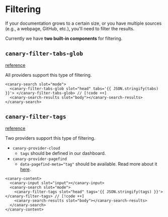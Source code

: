 <script setup lang="ts">
import { onMounted, ref, computed } from "vue";
import { useData } from "vitepress";

import { data } from "../../../../data/url_cloud.data.js";

const loaded = ref(false);

const tabs = ref([
  { name: "All", pattern: "**/*" },
  { name: "Local", pattern: "**/local/**" },
  { name: "Cloud", pattern: "**/cloud/**" }
]);

const tags = ref(["Local", "Cloud"].join(","));

onMounted(() => {
  Promise.all([
    import("@getcanary/web/components/canary-root.js"),
    import("@getcanary/web/components/canary-provider-vitepress-minisearch.js"),
    import("@getcanary/web/components/canary-content.js"),
    import("@getcanary/web/components/canary-input.js"),
    import("@getcanary/web/components/canary-search.js"),
    import("@getcanary/web/components/canary-search-results.js"),
    import("@getcanary/web/components/canary-filter-tabs-glob.js"),
  ]).then(() => {
    loaded.value = true;
  });
});

const { localeIndex } = useData();
</script>

# Filtering

If your documentation grows to a certain size, or you have multiple sources (e.g., a webpage, GitHub, etc.), you'll need to filter the results.

Currently we have **two built-in components** for filtering.

## `canary-filter-tabs-glob`

[reference](/docs/reference/components#canary-filter-tabs-glob)

All providers support this type of filtering.

```html-vue
<canary-search slot="mode">
  <canary-filter-tabs-glob slot="head" tabs='{{ JSON.stringify(tabs) }}'> </canary-filter-tabs-glob> // [!code ++]
  <canary-search-results slot="body"></canary-search-results>
</canary-search>
```

<canary-root framework="vitepress" query="vitepress" v-if="loaded">
  <canary-provider-vitepress-minisearch :localeIndex="localeIndex">
    <canary-content>
        <canary-input slot="input"></canary-input>
        <canary-search slot="mode">
          <canary-filter-tabs-glob slot="head" :tabs="JSON.stringify(tabs)"></canary-filter-tabs-glob>
          <canary-search-results slot="body"></canary-search-results>
        </canary-search>
    </canary-content>
  </canary-provider-vitepress-minisearch>
</canary-root>

## `canary-filter-tags`

[reference](/docs/reference/components#canary-filter-tags)

Two providers support this type of filtering.

- `canary-provider-cloud`
  - `tags` should be defined in our dashboard.
- `canary-provider-pagefind`
  - `data-pagefind-meta="tag"` should be available. Read more about it [here](https://pagefind.app/docs/metadata/).

```html-vue
<canary-content>
  <canary-input slot="input"></canary-input>
  <canary-search slot="mode">
    <canary-filter-tags slot="head" tags='{{ JSON.stringify(tags) }}'></canary-filter-tags> // [!code ++]
    <canary-search-results slot="body"></canary-search-results>
  </canary-search>
</canary-content>
```

<canary-root framework="vitepress" query="vitepress" v-if="loaded">
  <canary-provider-cloud
    :api-key="data.key"
    :api-base="data.base"
    sources="canary_webpage"
  >
    <canary-content>
      <canary-input slot="input"></canary-input>
      <canary-search slot="mode">
        <canary-filter-tags slot="head" :tags="tags"></canary-filter-tags>
        <canary-search-results slot="body"></canary-search-results>
      </canary-search>
    </canary-content>
  </canary-provider-cloud>
</canary-root>

<style scoped>
  canary-root {
    --canary-content-max-width: 690px;
    --canary-content-max-height: 300px;
    --canary-color-primary-c: 0.05;
    --canary-color-primary-h: 90;
  }
</style>
